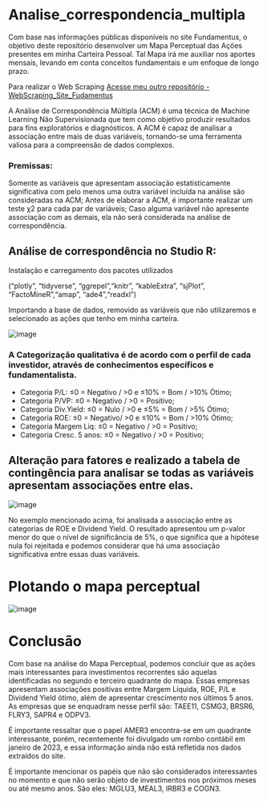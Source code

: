 # Analise_correspondencia_multipla
Com base nas informações públicas disponíveis no site Fundamentus, o objetivo deste repositório desenvolver um Mapa Perceptual das Ações presentes em minha Carteira Pessoal. Tal Mapa irá me auxiliar nos aportes mensais, levando em conta conceitos fundamentais e um enfoque de longo prazo.

Para realizar o Web Scraping [Acesse meu outro repositório -  WebScraping_Site_Fudamentus](https://github.com/gabriellfariaa/WebScraping_Site_Fudamentus)

A Análise de Correspondência Múltipla (ACM) é uma técnica de Machine Learning Não Supervisionada que tem como objetivo produzir resultados para fins exploratórios e diagnósticos. A ACM é capaz de analisar a associação entre mais de duas variáveis, tornando-se uma ferramenta valiosa para a compreensão de dados complexos.

### Premissas:

Somente as variáveis que apresentam associação estatisticamente significativa com pelo menos uma outra variável incluída na análise são consideradas na ACM;
Antes de elaborar a ACM, é importante realizar um teste χ2 para cada par de variáveis;
Caso alguma variável não apresente associação com as demais, ela não será considerada na análise de correspondência.

## Análise de correspondência no Studio R:
Instalação e carregamento dos pacotes utilizados

(“plotly”, “tidyverse”, “ggrepel”,“knitr”, “kableExtra”, “sjPlot”, “FactoMineR”,“amap”, “ade4”,“readxl”)

Importando a base de dados, removido as variáveis que não utilizaremos e selecionado as ações que tenho em minha carteira.

![image](https://github.com/gabriellfariaa/ACM/assets/111810067/d199c812-0372-4c3a-922b-83f1186a2f7e)

### A Categorização qualitativa é de acordo com o perfil de cada investidor, através de conhecimentos específicos e fundamentalista.

- Categoria P/L: ≤0 = Negativo / >0 e ≤10% = Bom / >10% Ótimo;
- Categoria P/VP: ≤0 = Negativo / >0 = Positivo;
- Categoria Div.Yield: ≤0 = Nulo / >0 e ≤5% = Bom / >5% Ótimo;
- Categoria ROE: ≤0 = Negativo/ >0 e ≤10% = Bom / >10% Ótimo;
- Categoria Margem Liq: ≤0 = Negativo / >0 = Positivo;
- Categoria Cresc. 5 anos: ≤0 = Negativo / >0 = Positivo;

## Alteração para fatores e realizado a tabela de contingência para analisar se todas as variáveis apresentam associações entre elas.
![image](https://miro.medium.com/v2/resize:fit:640/format:webp/1*LmxMmxDlovFDZ5oZtmWc_w.png)

No exemplo mencionado acima, foi analisada a associação entre as categorias de ROE e Dividend Yield. O resultado apresentou um p-valor menor do que o nível de significância de 5%, o que significa que a hipótese nula foi rejeitada e podemos considerar que há uma associação significativa entre essas duas variáveis.

# Plotando o mapa perceptual
![image](https://miro.medium.com/v2/resize:fit:1400/format:webp/1*6R2nXF57ixCBHHz7QM-eFQ.png)

# Conclusão
Com base na análise do Mapa Perceptual, podemos concluir que as ações mais interessantes para investimentos recorrentes são aquelas identificadas no segundo e terceiro quadrante do mapa. Essas empresas apresentam associações positivas entre Margem Líquida, ROE, P/L e Dividend Yield ótimo, além de apresentar crescimento nos últimos 5 anos. As empresas que se enquadram nesse perfil são: TAEE11, CSMG3, BRSR6, FLRY3, SAPR4 e ODPV3.

É importante ressaltar que o papel AMER3 encontra-se em um quadrante interessante, porém, recentemente foi divulgado um rombo contábil em janeiro de 2023, e essa informação ainda não está refletida nos dados extraídos do site.

É importante mencionar os papéis que não são considerados interessantes no momento e que não serão objeto de investimentos nos próximos meses ou até mesmo anos. São eles: MGLU3, MEAL3, IRBR3 e COGN3.


